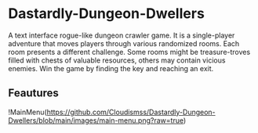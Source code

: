 # Dastardly-Dungeon-Dwellers
A text interface rogue-like dungeon crawler game. It is a single-player adventure that moves players through various randomized rooms. Each room presents a different challenge. Some rooms might be treasure-troves filled with chests of valuable resources, others may contain vicious enemies. Win the game by finding the key and reaching an exit.

## Feautures

!MainMenu(https://github.com/Cloudismss/Dastardly-Dungeon-Dwellers/blob/main/images/main-menu.png?raw=true)
